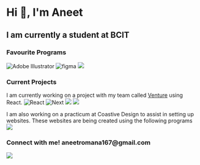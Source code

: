 <h1 align="left">Hi 👋, I'm Aneet </h1>
<h2>I am currently a student at BCIT</h2>
 
<h3>Favourite Programs</h3>

<img src="https://img.shields.io/badge/Adobe%20Illustrator-FF9A00?style=for-the-badge&logo=adobe-illustrator&logoColor=white" alt="Adobe Illustrator">

<img src="https://img.shields.io/badge/Figma-F24E1E?style=for-the-badge&logo=figma&logoColor=white" alt="figma">
<img src="https://img.shields.io/badge/Adobe%20after%20affects-CF96FD?style=for-the-badge&logo=Adobe%20after%20effects&logoColor=393665">


<h3>Current Projects</h3>
I am currently working on a project with my team called <a href="https://github.com/lance-malaga/venture">Venture</a> using React.


<img src="https://img.shields.io/badge/React-20232A?style=for-the-badge&logo=react&logoColor=61DAFB" alt="React">
<img src="https://img.shields.io/badge/next%20js-000000?style=for-the-badge&logo=nextdotjs&logoColor=white" alt="Next">
<img src="https://img.shields.io/badge/firebase-ffca28?style=for-the-badge&logo=firebase&logoColor=black">
<img src="https://img.shields.io/badge/Cypress-17202C?style=for-the-badge&logo=cypress&logoColor=white">



I am also working on a practicum at Coastive Design to assist in setting up websites. These websites are being created using the following programs 
<img src="https://img.shields.io/badge/Wordpress-21759B?style=for-the-badge&logo=wordpress&logoColor=white">

<h3>Connect with me! aneetromana167@gmail.com</h3><img src="https://img.shields.io/badge/Gmail-D14836?style=for-the-badge&logo=gmail&logoColor=white">
